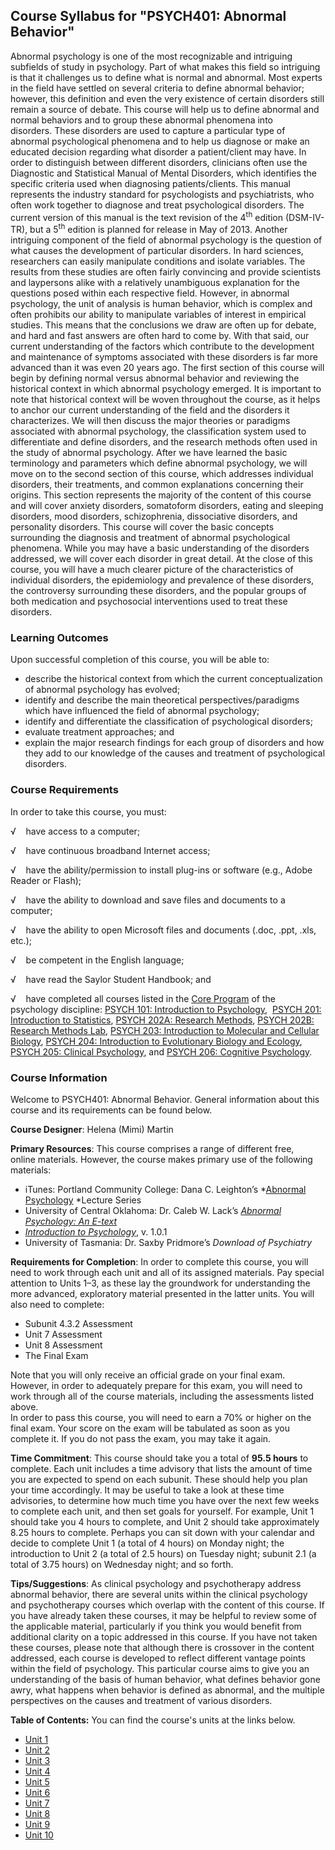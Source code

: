 Course Syllabus for "PSYCH401: Abnormal Behavior"
-------------------------------------------------

Abnormal psychology is one of the most recognizable and intriguing
subfields of study in psychology. Part of what makes this field so
intriguing is that it challenges us to define what is normal and
abnormal. Most experts in the field have settled on several criteria to
define abnormal behavior; however, this definition and even the very
existence of certain disorders still remain a source of debate. This
course will help us to define abnormal and normal behaviors and to group
these abnormal phenomena into disorders. These disorders are used to
capture a particular type of abnormal psychological phenomena and to
help us diagnose or make an educated decision regarding what disorder a
patient/client may have. In order to distinguish between different
disorders, clinicians often use the Diagnostic and Statistical Manual of
Mental Disorders, which identifies the specific criteria used when
diagnosing patients/clients. This manual represents the industry
standard for psychologists and psychiatrists, who often work together to
diagnose and treat psychological disorders. The current version of this
manual is the text revision of the 4<sup>th</sup> edition (DSM-IV-TR),
but a 5<sup>th</sup> edition is planned for release in May of 2013.
Another intriguing component of the field of abnormal psychology is the
question of what causes the development of particular disorders. In hard
sciences, researchers can easily manipulate conditions and isolate
variables. The results from these studies are often fairly convincing
and provide scientists and laypersons alike with a relatively
unambiguous explanation for the questions posed within each respective
field. However, in abnormal psychology, the unit of analysis is human
behavior, which is complex and often prohibits our ability to manipulate
variables of interest in empirical studies. This means that the
conclusions we draw are often up for debate, and hard and fast answers
are often hard to come by. With that said, our current understanding of
the factors which contribute to the development and maintenance of
symptoms associated with these disorders is far more advanced than it
was even 20 years ago. The first section of this course will begin by
defining normal versus abnormal behavior and reviewing the historical
context in which abnormal psychology emerged. It is important to note
that historical context will be woven throughout the course, as it helps
to anchor our current understanding of the field and the disorders it
characterizes. We will then discuss the major theories or paradigms
associated with abnormal psychology, the classification system used to
differentiate and define disorders, and the research methods often used
in the study of abnormal psychology. After we have learned the basic
terminology and parameters which define abnormal psychology, we will
move on to the second section of this course, which addresses individual
disorders, their treatments, and common explanations concerning their
origins. This section represents the majority of the content of this
course and will cover anxiety disorders, somatoform disorders, eating
and sleeping disorders, mood disorders, schizophrenia, dissociative
disorders, and personality disorders. This course will cover the basic
concepts surrounding the diagnosis and treatment of abnormal
psychological phenomena. While you may have a basic understanding of the
disorders addressed, we will cover each disorder in great detail. At the
close of this course, you will have a much clearer picture of the
characteristics of individual disorders, the epidemiology and prevalence
of these disorders, the controversy surrounding these disorders, and the
popular groups of both medication and psychosocial interventions used to
treat these disorders.

### Learning Outcomes

Upon successful completion of this course, you will be able to:

-   describe the historical context from which the current
    conceptualization of abnormal psychology has evolved;
-   identify and describe the main theoretical perspectives/paradigms
    which have influenced the field of abnormal psychology;
-   identify and differentiate the classification of psychological
    disorders;
-   evaluate treatment approaches; and
-   explain the major research findings for each group of disorders and
    how they add to our knowledge of the causes and treatment
    of psychological disorders.    

### Course Requirements

In order to take this course, you must:  
  
 √    have access to a computer;  
  
 √    have continuous broadband Internet access;  
  
 √    have the ability/permission to install plug-ins or software (e.g.,
Adobe Reader or Flash);  
  
 √    have the ability to download and save files and documents to a
computer;  
  
 √    have the ability to open Microsoft files and documents (.doc,
.ppt, .xls, etc.);  
  
 √    be competent in the English language;  
  
 √    have read the Saylor Student Handbook; and  
  
 √    have completed all courses listed in the [Core
Program](http://www.saylor.org/majors/psychology/) of the psychology
discipline: [PSYCH 101: Introduction to
Psychology](http://www.saylor.org/courses/psych101/),  [PSYCH 201:
Introduction to
Statistics](http://www.saylor.org/courses/psych201/), [PSYCH 202A:
Research Methods](http://www.saylor.org/courses/psych202a/), [PSYCH
202B: Research Methods Lab](http://www.saylor.org/courses/psych202b/),
[PSYCH 203: Introduction to Molecular and Cellular
Biology](http://www.saylor.org/courses/psych203/), [PSYCH 204:
Introduction to Evolutionary Biology and
Ecology](http://www.saylor.org/courses/psych204/), [PSYCH 205: Clinical
Psychology](http://www.saylor.org/courses/psych205/), and [PSYCH 206:
Cognitive Psychology](http://www.saylor.org/courses/psych206/).

### Course Information

Welcome to PSYCH401: Abnormal Behavior. General information about this
course and its requirements can be found below.    
  
 **Course Designer**: Helena (Mimi) Martin  
  
 **Primary Resources**: This course comprises a range of different free,
online materials. However, the course makes primary use of the following
materials:

-   iTunes: Portland Community College: Dana C. Leighton’s *[Abnormal
    Psychology](https://itunes.apple.com/us/podcast/abnormal-psychology-lectures/id265029591) *Lecture
    Series
-   University of Central Oklahoma: Dr. Caleb W. Lack’s [*Abnormal
    Psychology: An E-text*](http://abnormalpsych.wikispaces.com/)
-   [*Introduction to
    Psychology*](http://www.saylor.org/site/textbooks/Introduction%20to%20Psychology.pdf),
    v. 1.0.1
-   University of Tasmania: Dr. Saxby Pridmore’s *Download of
    Psychiatry*

**Requirements for Completion**: In order to complete this course, you
will need to work through each unit and all of its assigned materials.
Pay special attention to Units 1–3, as these lay the groundwork for
understanding the more advanced, exploratory material presented in the
latter units. You will also need to complete:

-   Subunit 4.3.2 Assessment
-   Unit 7 Assessment
-   Unit 8 Assessment
-   The Final Exam

Note that you will only receive an official grade on your final exam.
However, in order to adequately prepare for this exam, you will need to
work through all of the course materials, including the assessments
listed above.   
 In order to pass this course, you will need to earn a 70% or higher on
the final exam. Your score on the exam will be tabulated as soon as you
complete it. If you do not pass the exam, you may take it again.  
  
 **Time Commitment**: This course should take you a total of **95.5
hours** to complete. Each unit includes a time advisory that lists the
amount of time you are expected to spend on each subunit. These should
help you plan your time accordingly. It may be useful to take a look at
these time advisories, to determine how much time you have over the next
few weeks to complete each unit, and then set goals for yourself. For
example, Unit 1 should take you 4 hours to complete, and Unit 2 should
take approximately 8.25 hours to complete. Perhaps you can sit down with
your calendar and decide to complete Unit 1 (a total of 4 hours) on
Monday night; the introduction to Unit 2 (a total of 2.5 hours) on
Tuesday night; subunit 2.1 (a total of 3.75 hours) on Wednesday night;
and so forth.  
  
 **Tips/Suggestions**: As clinical psychology and psychotherapy address
abnormal behavior, there are several units within the clinical
psychology and psychotherapy courses which overlap with the content of
this course. If you have already taken these courses, it may be helpful
to review some of the applicable material, particularly if you think you
would benefit from additional clarity on a topic addressed in this
course. If you have not taken these courses, please note that although
there is crossover in the content addressed, each course is developed to
reflect different vantage points within the field of psychology. This
particular course aims to give you an understanding of the basis of
human behavior, what defines behavior gone awry, what happens when
behavior is defined as abnormal, and the multiple perspectives on the
causes and treatment of various disorders.   
  
**Table of Contents:** You can find the course's units at the links below.

- [Unit 1](https://legacy.saylor.org/psych401/Unit01/)
- [Unit 2](https://legacy.saylor.org/psych401/Unit02/)
- [Unit 3](https://legacy.saylor.org/psych401/Unit03/)
- [Unit 4](https://legacy.saylor.org/psych401/Unit04/)
- [Unit 5](https://legacy.saylor.org/psych401/Unit05/)
- [Unit 6](https://legacy.saylor.org/psych401/Unit06/)
- [Unit 7](https://legacy.saylor.org/psych401/Unit07/)
- [Unit 8](https://legacy.saylor.org/psych401/Unit08/)
- [Unit 9](https://legacy.saylor.org/psych401/Unit09/)
- [Unit 10](https://legacy.saylor.org/psych401/Unit10/)
